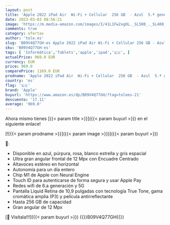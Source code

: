 ```yaml
---
layout: post
title: 'Apple 2022 iPad Air  Wi-Fi + Cellular  256 GB  - Azul  5.ª generación '
date: 2023-03-03 08:56:21
image: 'https://m.media-amazon.com/images/I/41L1Fw2xgOL._SL500_._SL400_.jpg'
comments: true
category: ofertas
author: 'tole.es'
slug: 'B09V4Q77GH-es Apple 2022 iPad Air Wi-Fi + Cellular 256 GB - Azul 5.ª...'
sku: 'B09V4Q77GH-es'
tags: [ 'Informática','Tablets','apple','ipad','🇪🇸', ]
actualPrice: 969.0 EUR
currency: EUR
price: 969.0
comparePrice: 1169.0 EUR
prodname: 'Apple 2022 iPad Air  Wi-Fi + Cellular  256 GB  - Azul  5.ª generación '
country: 'es'
flag: '🇪🇸'
brand: 'Apple'
buyurl: 'https://www.amazon.es/dp/B09V4Q77GH/?tag=tolees-21'
descuento: '17.11'
average: '969.0'
---
```


Ahora mismo tienes [{{< param title >}}]({{< param buyurl >}}) en el siguiente enlace!

[![{{< param prodname >}}]({{< param image >}})]({{< param buyurl >}})

🔎:

- Disponible en azul, púrpura, rosa, blanco estrella y gris espacial
- Ultra gran angular frontal de 12 Mpx con Encuadre Centrado
- Altavoces estéreo en horizontal
- Autonomía para un día entero
- Chip M1 de Apple con Neural Engine
- Touch ID para autenticarse de forma segura y usar Apple Pay
- Redes wifi de 6.a generación y 5G
- Pantalla Liquid Retina de 10,9 pulgadas con tecnología True Tone, gama cromática amplia (P3) y película antirreflectante
- Hasta 256 GB de capacidad
- Gran angular de 12 Mpx

[🛒 Visítala!!!]({{< param buyurl >}})
{{<world>}}B09V4Q77GH{{</world>}}
